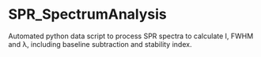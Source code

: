# SPR_SpectrumAnalysis
Automated python data script to process SPR spectra to calculate I, FWHM and λ, including baseline subtraction and stability index. 
